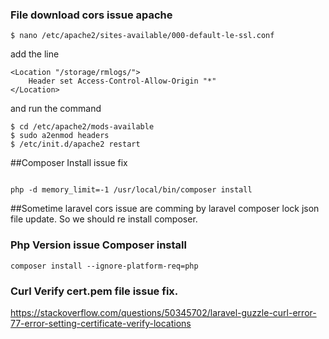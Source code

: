 ### File download cors issue apache

```$ nano /etc/apache2/sites-available/000-default-le-ssl.conf```

add the line 


```
<Location "/storage/rmlogs/">
    Header set Access-Control-Allow-Origin "*"
</Location>
```


and run the command 
```
$ cd /etc/apache2/mods-available
$ sudo a2enmod headers
$ /etc/init.d/apache2 restart
```


##Composer Install issue fix

```

php -d memory_limit=-1 /usr/local/bin/composer install

```



##Sometime laravel cors issue are comming by laravel composer lock json file update. So we should re install composer.



### Php Version issue Composer install
```composer install --ignore-platform-req=php```


### Curl Verify cert.pem file issue fix.
https://stackoverflow.com/questions/50345702/laravel-guzzle-curl-error-77-error-setting-certificate-verify-locations
